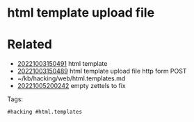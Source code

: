 # html template upload file

# Related

- [20221003150491](/zet/20221003150491/README.md) html template
- [20221003150489](/zet/20221003150489/README.md) html template upload file http form POST
- ~/kb/hacking/web/html.templates.md
- [20221005200242](/zet/20221005200242/README.md) empty zettels to fix

Tags:

    #hacking #html.templates 
